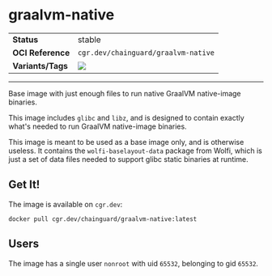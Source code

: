 <!--monopod:start-->
# graalvm-native
| | |
| - | - |
| **Status** | stable |
| **OCI Reference** | `cgr.dev/chainguard/graalvm-native` |
| **Variants/Tags** | ![](https://storage.googleapis.com/chainguard-images-build-outputs/summary/graalvm-native.svg) |
---
<!--monopod:end-->

Base image with just enough files to run native GraalVM native-image binaries.

This image includes `glibc` and `libz`, and is designed to contain exactly what's needed to run GraalVM native-image binaries.

This image is meant to be used as a base image only, and is otherwise useless.  It contains the `wolfi-baselayout-data` package from Wolfi, which is just a set of data files needed to support glibc static binaries at runtime.

## Get It!

The image is available on `cgr.dev`:

```
docker pull cgr.dev/chainguard/graalvm-native:latest
```

## Users

The image has a single user `nonroot` with uid `65532`, belonging to gid `65532`.
